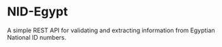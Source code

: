# NID-Egypt
A simple REST API for validating and extracting information from Egyptian National ID numbers.
